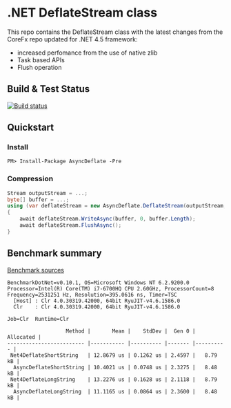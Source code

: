 # .NET DeflateStream class
This repo contains the DeflateStream class with the latest changes from the CoreFx repo updated for .NET 4.5 framework:
- increased perfomance from the use of native zlib
- Task based APIs
- Flush operation

## Build & Test Status
[![Build status](https://ci.appveyor.com/api/projects/status/f0yq6a5tx52f6hfg?svg=true)](https://ci.appveyor.com/project/chelaris/asyncdeflate)

## Quickstart
### Install
```
PM> Install-Package AsyncDeflate -Pre
```

### Compression
```cs
Stream outputStream = ...;
byte[] buffer = ...;
using (var deflateStream = new AsyncDeflate.DeflateStream(outputStream, CompressionLevel.Optimal, true))
{
    await deflateStream.WriteAsync(buffer, 0, buffer.Length);
    await deflateStream.FlushAsync();
}
```
## Benchmark summary
[Benchmark sources](blob/master/Test/Benchmark/Compression.cs)

```
BenchmarkDotNet=v0.10.1, OS=Microsoft Windows NT 6.2.9200.0
Processor=Intel(R) Core(TM) i7-6700HQ CPU 2.60GHz, ProcessorCount=8
Frequency=2531251 Hz, Resolution=395.0616 ns, Timer=TSC
  [Host] : Clr 4.0.30319.42000, 64bit RyuJIT-v4.6.1586.0
  Clr    : Clr 4.0.30319.42000, 64bit RyuJIT-v4.6.1586.0

Job=Clr  Runtime=Clr

                   Method |       Mean |    StdDev |  Gen 0 | Allocated |
------------------------- |----------- |---------- |------- |---------- |
 Net4DeflateShortString   | 12.8679 us | 0.1262 us | 2.4597 |   8.79 kB |
  AsyncDeflateShortString | 10.4021 us | 0.0748 us | 2.3275 |   8.48 kB |
 Net4DeflateLongString    | 13.2276 us | 0.1628 us | 2.1118 |   8.79 kB |
  AsyncDeflateLongString  | 11.1165 us | 0.0864 us | 2.3600 |   8.48 kB |
```
